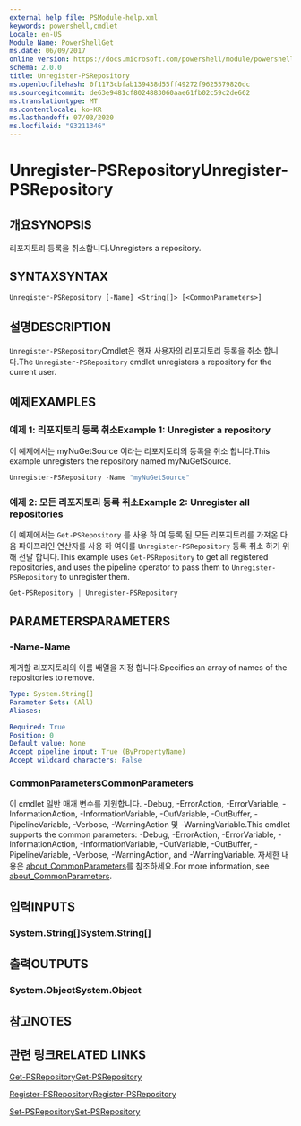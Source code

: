 ```yaml
---
external help file: PSModule-help.xml
keywords: powershell,cmdlet
Locale: en-US
Module Name: PowerShellGet
ms.date: 06/09/2017
online version: https://docs.microsoft.com/powershell/module/powershellget/unregister-psrepository?view=powershell-7&WT.mc_id=ps-gethelp
schema: 2.0.0
title: Unregister-PSRepository
ms.openlocfilehash: 0f1173cbfab139438d55ff49272f9625579820dc
ms.sourcegitcommit: de63e9481cf8024883060aae61fb02c59c2de662
ms.translationtype: MT
ms.contentlocale: ko-KR
ms.lasthandoff: 07/03/2020
ms.locfileid: "93211346"
---
```

# <span data-ttu-id="1de7c-103">Unregister-PSRepository</span><span class="sxs-lookup"><span data-stu-id="1de7c-103">Unregister-PSRepository</span></span>

## <span data-ttu-id="1de7c-104">개요</span><span class="sxs-lookup"><span data-stu-id="1de7c-104">SYNOPSIS</span></span>
<span data-ttu-id="1de7c-105">리포지토리 등록을 취소합니다.</span><span class="sxs-lookup"><span data-stu-id="1de7c-105">Unregisters a repository.</span></span>

## <span data-ttu-id="1de7c-106">SYNTAX</span><span class="sxs-lookup"><span data-stu-id="1de7c-106">SYNTAX</span></span>

```
Unregister-PSRepository [-Name] <String[]> [<CommonParameters>]
```

## <span data-ttu-id="1de7c-107">설명</span><span class="sxs-lookup"><span data-stu-id="1de7c-107">DESCRIPTION</span></span>

<span data-ttu-id="1de7c-108">`Unregister-PSRepository`Cmdlet은 현재 사용자의 리포지토리 등록을 취소 합니다.</span><span class="sxs-lookup"><span data-stu-id="1de7c-108">The `Unregister-PSRepository` cmdlet unregisters a repository for the current user.</span></span>

## <span data-ttu-id="1de7c-109">예제</span><span class="sxs-lookup"><span data-stu-id="1de7c-109">EXAMPLES</span></span>

### <span data-ttu-id="1de7c-110">예제 1: 리포지토리 등록 취소</span><span class="sxs-lookup"><span data-stu-id="1de7c-110">Example 1: Unregister a repository</span></span>

<span data-ttu-id="1de7c-111">이 예제에서는 myNuGetSource 이라는 리포지토리의 등록을 취소 합니다.</span><span class="sxs-lookup"><span data-stu-id="1de7c-111">This example unregisters the repository named myNuGetSource.</span></span>

```powershell
Unregister-PSRepository -Name "myNuGetSource"
```

### <span data-ttu-id="1de7c-112">예제 2: 모든 리포지토리 등록 취소</span><span class="sxs-lookup"><span data-stu-id="1de7c-112">Example 2: Unregister all repositories</span></span>

<span data-ttu-id="1de7c-113">이 예제에서는 `Get-PSRepository` 를 사용 하 여 등록 된 모든 리포지토리를 가져온 다음 파이프라인 연산자를 사용 하 여이를 `Unregister-PSRepository` 등록 취소 하기 위해 전달 합니다.</span><span class="sxs-lookup"><span data-stu-id="1de7c-113">This example uses `Get-PSRepository` to get all registered repositories, and uses the pipeline operator to pass them to `Unregister-PSRepository` to unregister them.</span></span>

```powershell
Get-PSRepository | Unregister-PSRepository
```

## <span data-ttu-id="1de7c-114">PARAMETERS</span><span class="sxs-lookup"><span data-stu-id="1de7c-114">PARAMETERS</span></span>

### <span data-ttu-id="1de7c-115">-Name</span><span class="sxs-lookup"><span data-stu-id="1de7c-115">-Name</span></span>

<span data-ttu-id="1de7c-116">제거할 리포지토리의 이름 배열을 지정 합니다.</span><span class="sxs-lookup"><span data-stu-id="1de7c-116">Specifies an array of names of the repositories to remove.</span></span>

```yaml
Type: System.String[]
Parameter Sets: (All)
Aliases:

Required: True
Position: 0
Default value: None
Accept pipeline input: True (ByPropertyName)
Accept wildcard characters: False
```

### <span data-ttu-id="1de7c-117">CommonParameters</span><span class="sxs-lookup"><span data-stu-id="1de7c-117">CommonParameters</span></span>

<span data-ttu-id="1de7c-118">이 cmdlet 일반 매개 변수를 지원합니다. -Debug, -ErrorAction, -ErrorVariable, -InformationAction, -InformationVariable, -OutVariable, -OutBuffer, -PipelineVariable, -Verbose, -WarningAction 및 -WarningVariable.</span><span class="sxs-lookup"><span data-stu-id="1de7c-118">This cmdlet supports the common parameters: -Debug, -ErrorAction, -ErrorVariable, -InformationAction, -InformationVariable, -OutVariable, -OutBuffer, -PipelineVariable, -Verbose, -WarningAction, and -WarningVariable.</span></span> <span data-ttu-id="1de7c-119">자세한 내용은 [about_CommonParameters](https://go.microsoft.com/fwlink/?LinkID=113216)를 참조하세요.</span><span class="sxs-lookup"><span data-stu-id="1de7c-119">For more information, see [about_CommonParameters](https://go.microsoft.com/fwlink/?LinkID=113216).</span></span>

## <span data-ttu-id="1de7c-120">입력</span><span class="sxs-lookup"><span data-stu-id="1de7c-120">INPUTS</span></span>

### <span data-ttu-id="1de7c-121">System.String[]</span><span class="sxs-lookup"><span data-stu-id="1de7c-121">System.String[]</span></span>

## <span data-ttu-id="1de7c-122">출력</span><span class="sxs-lookup"><span data-stu-id="1de7c-122">OUTPUTS</span></span>

### <span data-ttu-id="1de7c-123">System.Object</span><span class="sxs-lookup"><span data-stu-id="1de7c-123">System.Object</span></span>

## <span data-ttu-id="1de7c-124">참고</span><span class="sxs-lookup"><span data-stu-id="1de7c-124">NOTES</span></span>

## <span data-ttu-id="1de7c-125">관련 링크</span><span class="sxs-lookup"><span data-stu-id="1de7c-125">RELATED LINKS</span></span>

[<span data-ttu-id="1de7c-126">Get-PSRepository</span><span class="sxs-lookup"><span data-stu-id="1de7c-126">Get-PSRepository</span></span>](Get-PSRepository.md)

[<span data-ttu-id="1de7c-127">Register-PSRepository</span><span class="sxs-lookup"><span data-stu-id="1de7c-127">Register-PSRepository</span></span>](Register-PSRepository.md)

[<span data-ttu-id="1de7c-128">Set-PSRepository</span><span class="sxs-lookup"><span data-stu-id="1de7c-128">Set-PSRepository</span></span>](Set-PSRepository.md)
